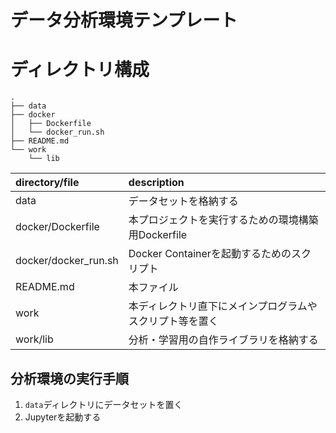 # データ分析環境テンプレート

# ディレクトリ構成
```
.
├── data
├── docker
│   ├── Dockerfile
│   └── docker_run.sh
├── README.md
└── work
    └── lib
```

|directory/file|description|
|:--|:--|
|data|データセットを格納する|
|docker/Dockerfile|本プロジェクトを実行するための環境構築用Dockerfile|
|docker/docker_run.sh|Docker Containerを起動するためのスクリプト|
|README.md|本ファイル|
|work|本ディレクトリ直下にメインプログラムやスクリプト等を置く|
|work/lib|分析・学習用の自作ライブラリを格納する|

## 分析環境の実行手順

1. ```data```ディレクトリにデータセットを置く
2. Jupyterを起動する


